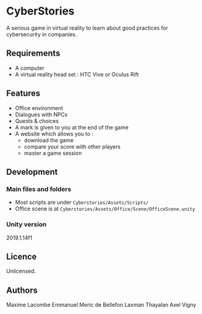 # CyberStories
A serious game in virtual reality to learn about good practices for cybersecurity in companies.

## Requirements
- A computer
- A virtual reality head set : HTC Vive or Oculus Rift

## Features
- Office environment
- Dialogues with NPCs
- Quests & choices
- A mark is given to you at the end of the game
- A website which allows you to :
	- download the game
	- compare your score with other players
	- master a game session

## Development
### Main files and folders
- Most scripts are under ```Cyberstories/Assets/Scripts/```
- Office scene is at ```Cyberstories/Assets/Office/Scene/OfficeScene.unity```
### Unity version
2019.1.14f1

## Licence
Unlicensed.

## Authors
Maxime Lacombe
Emmanuel Meric de Bellefon
Laxman Thayalan
Axel Vigny
